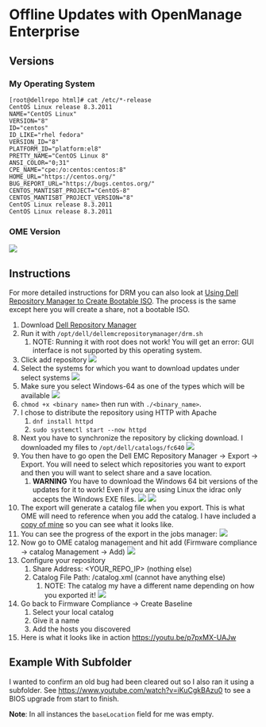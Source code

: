 # Offline Updates with OpenManage Enterprise

## Versions
### My Operating System

    [root@dellrepo html]# cat /etc/*-release
    CentOS Linux release 8.3.2011
    NAME="CentOS Linux"
    VERSION="8"
    ID="centos"
    ID_LIKE="rhel fedora"
    VERSION_ID="8"
    PLATFORM_ID="platform:el8"
    PRETTY_NAME="CentOS Linux 8"
    ANSI_COLOR="0;31"
    CPE_NAME="cpe:/o:centos:centos:8"
    HOME_URL="https://centos.org/"
    BUG_REPORT_URL="https://bugs.centos.org/"
    CENTOS_MANTISBT_PROJECT="CentOS-8"
    CENTOS_MANTISBT_PROJECT_VERSION="8"
    CentOS Linux release 8.3.2011
    CentOS Linux release 8.3.2011

### OME Version

![](images/2021-04-15-11-24-37.png)

## Instructions

For more detailed instructions for DRM you can also look at [Using Dell Repository Manager to Create Bootable ISO](../Using%20Dell%20Repository%20Manager%20to%20Create%20Bootable%20ISO/README.md). The process is the same except here you will create a share, not a bootable ISO.

1. Download [Dell Repository Manager](https://www.dell.com/support/driver/us/en/19/DriversDetails?driverid=v8ym0)
2. Run it with `/opt/dell/dellemcrepositorymanager/drm.sh`
      1. NOTE: Running it with root does not work! You will get an error: GUI interface is not supported by this operating system.
3. Click add repository
![](images/2021-04-15-10-02-09.png)
4. Select the systems for which you want to download updates under select systems
![](images/2021-04-15-10-03-03.png)
5. Make sure you select Windows-64 as one of the types which will be available
![](images/2021-04-15-10-03-50.png)
6. `chmod +x <binary name>` then run with `./<binary_name>`.
7. I chose to distribute the repository using HTTP with Apache
      1. `dnf install httpd`
      2. `sudo systemctl start --now httpd`
8. Next you have to synchronize the repository by clicking download. I downloaded my files to `/opt/dell/catalogs/fc640`
![](images/2021-04-15-10-09-17.png)
9. You then have to go open the Dell EMC Repository Manager -> Export -> Export. You will need to select which repositories you want to export and then you will want to select share and a save location.
      1. **WARNING** You have to download the Windows 64 bit versions of the updates for it to work! Even if you are using Linux the idrac only accepts the Windows EXE files.
      ![](images/2021-04-15-10-10-44.png)
      ![](images/2021-04-15-10-31-28.png)
10. The export will generate a catalog file when you export. This is what OME will need to reference when you add the catalog. I have included a [copy of mine](Current_1.01_Catalog.xml) so you can see what it looks like.
11. You can see the progress of the export in the jobs manager:
![](images/2021-04-15-10-39-59.png)
12. Now go to OME catalog management and hit add (Firmware compliance -> catalog Management -> Add)
![](images/2021-04-15-10-28-14.png)
13. Configure your repository
      1. Share Address: <YOUR_REPO_IP> (nothing else)
      2. Catalog File Path: /catalog.xml (cannot have anything else)
            1. NOTE: The catalog my have a different name depending on how you exported it!
            ![](images/2021-04-15-10-28-47.png)
14. Go back to Firmware Compliance -> Create Baseline
      1. Select your local catalog
      2. Give it a name
      3. Add the hosts you discovered
15. Here is what it looks like in action https://youtu.be/p7pxMX-UAJw

## Example With Subfolder

I wanted to confirm an old bug had been cleared out so I also ran it using a subfolder. See https://www.youtube.com/watch?v=iKuCgkBAzu0 to see a BIOS upgrade from start to finish.

**Note**: In all instances the `baseLocation` field for me was empty.